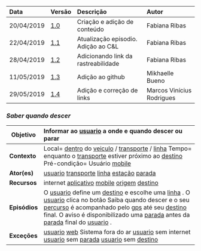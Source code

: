 |Data|Versão|Descrição|Autor|
|:---|:---|:---|:---|
|20/04/2019|[1.0](https://github.com/Andre-Eduardo/2019.1-Requisitos-Moovit/tree/master/cenarios/versao%20cenarios%201.0)|Criação e adição de conteúdo|Fabiana Ribas|
|22/04/2019|[1.1](https://github.com/Andre-Eduardo/2019.1-Requisitos-Moovit/tree/master/cenarios/versao%20cenarios%201.1)|Atualização episodio. Adição ao C&L|Fabiana Ribas|
|28/04/2019|[1.2](https://github.com/Andre-Eduardo/2019.1-Requisitos-Moovit/tree/master/cenarios/versao%20cenarios%201.2)|Adicionando link da rastreabilidade|Fabiana Ribas|
|11/05/2019|[1.3](https://github.com/Andre-Eduardo/2019.1-Requisitos-Moovit/tree/master/cenarios/versao%20cenarios%201.3)|Adição ao github|Mikhaelle Bueno|
|29/05/2019|[1.4](https://github.com/Andre-Eduardo/2019.1-Requisitos-Moovit/tree/master/cenarios/versao%20cenarios%201.4)|Adição e correção de links |Marcos Vinícius Rodrigues|

### ***<a name="Saber Quando Descer">Saber quando descer</a>***

|**Objetivo**|Informar ao [usuario](https://github.com/Andre-Eduardo/2019.1-Requisitos-Moovit/wiki/L65-Usu%C3%A1rio) a onde e  quando descer ou parar |
|--|:--|
|**Contexto**|Local= [dentro](https://github.com/Andre-Eduardo/2019.1-Requisitos-Moovit/wiki/L01---a-bordo) do [veiculo](https://github.com/Andre-Eduardo/2019.1-Requisitos-Moovit/wiki/L66-Veiculo) / [transporte](https://github.com/Andre-Eduardo/2019.1-Requisitos-Moovit/wiki/L63---transporte) / [linha](https://github.com/Andre-Eduardo/2019.1-Requisitos-Moovit/wiki/L27---linha) Tempo= enquanto o [transporte](https://github.com/Andre-Eduardo/2019.1-Requisitos-Moovit/wiki/L63---transporte) estiver próximo ao [destino](https://github.com/Andre-Eduardo/2019.1-Requisitos-Moovit/wiki/L14---destino) Pré-condição= Usuário [mobile](https://github.com/Andre-Eduardo/2019.1-Requisitos-Moovit/wiki/L03---aplica%C3%A7ao-mobile) |
|**Ator(es)**|[usuario](https://github.com/Andre-Eduardo/2019.1-Requisitos-Moovit/wiki/L65-Usu%C3%A1rio) [transporte](https://github.com/Andre-Eduardo/2019.1-Requisitos-Moovit/wiki/L63---transporte) [linha](https://github.com/Andre-Eduardo/2019.1-Requisitos-Moovit/wiki/L27---linha) [estação](https://github.com/Andre-Eduardo/2019.1-Requisitos-Moovit/wiki/L18---esta%C3%A7%C3%A3o) [parada](https://github.com/Andre-Eduardo/2019.1-Requisitos-Moovit/wiki/L41---parada) |
|**Recursos**|internet [aplicativo](https://github.com/Andre-Eduardo/2019.1-Requisitos-Moovit/wiki/L03---aplica%C3%A7ao-mobile) [mobile](https://github.com/Andre-Eduardo/2019.1-Requisitos-Moovit/wiki/L03---aplica%C3%A7ao-mobile) [origem](https://github.com/Andre-Eduardo/2019.1-Requisitos-Moovit/wiki/L40---origem) [destino](https://github.com/Andre-Eduardo/2019.1-Requisitos-Moovit/wiki/L14---destino) |
|**Episódios**|O [usuario](https://github.com/Andre-Eduardo/2019.1-Requisitos-Moovit/wiki/L65-Usu%C3%A1rio) define um [destino](https://github.com/Andre-Eduardo/2019.1-Requisitos-Moovit/wiki/L14---destino) e escolhe uma [linha](https://github.com/Andre-Eduardo/2019.1-Requisitos-Moovit/wiki/L27---linha) . O [usuario](https://github.com/Andre-Eduardo/2019.1-Requisitos-Moovit/wiki/L65-Usu%C3%A1rio) clica no botão Saiba quando descer e o seu [percurso](https://github.com/Andre-Eduardo/2019.1-Requisitos-Moovit/wiki/L50---percurso) é acompanhado pelo [gps](https://github.com/Andre-Eduardo/2019.1-Requisitos-Moovit/wiki/L21---gps) até seu [destino](https://github.com/Andre-Eduardo/2019.1-Requisitos-Moovit/wiki/L14---destino) final. O aviso é disponibilizado uma [parada](https://github.com/Andre-Eduardo/2019.1-Requisitos-Moovit/wiki/L41---parada) antes da [parada](https://github.com/Andre-Eduardo/2019.1-Requisitos-Moovit/wiki/L41---parada) final do [usuario](https://github.com/Andre-Eduardo/2019.1-Requisitos-Moovit/wiki/L65-Usu%C3%A1rio) . |
|**Exceções**|[usuario](https://github.com/Andre-Eduardo/2019.1-Requisitos-Moovit/wiki/L65-Usu%C3%A1rio) [web](https://github.com/Andre-Eduardo/2019.1-Requisitos-Moovit/wiki/L04--Aplica%C3%A7%C3%A3o-Web) Sistema fora do ar [usuario](https://github.com/Andre-Eduardo/2019.1-Requisitos-Moovit/wiki/L65-Usu%C3%A1rio) sem internet [usuario](https://github.com/Andre-Eduardo/2019.1-Requisitos-Moovit/wiki/L65-Usu%C3%A1rio) sem [parada](https://github.com/Andre-Eduardo/2019.1-Requisitos-Moovit/wiki/L41---parada) [usuario](https://github.com/Andre-Eduardo/2019.1-Requisitos-Moovit/wiki/L65-Usu%C3%A1rio) sem [destino](https://github.com/Andre-Eduardo/2019.1-Requisitos-Moovit/wiki/L14---destino) |
<br><br>